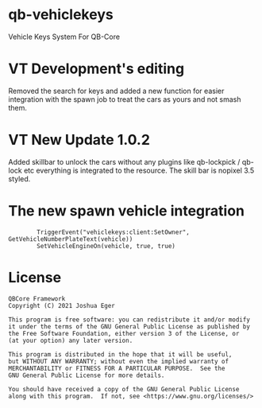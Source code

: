 # qb-vehiclekeys
Vehicle Keys System For QB-Core 

# VT Development's editing
Removed the search for keys and added a new function for easier integration with the spawn job to treat the cars as yours and not smash them.

# VT New Update 1.0.2
Added skillbar to unlock the cars without any plugins like qb-lockpick / qb-lock etc everything is integrated to the resource.
The skill bar is nopixel 3.5 styled.

# The new spawn vehicle integration

```
        TriggerEvent("vehiclekeys:client:SetOwner", GetVehicleNumberPlateText(vehicle))
        SetVehicleEngineOn(vehicle, true, true)
```

# License

    QBCore Framework
    Copyright (C) 2021 Joshua Eger

    This program is free software: you can redistribute it and/or modify
    it under the terms of the GNU General Public License as published by
    the Free Software Foundation, either version 3 of the License, or
    (at your option) any later version.

    This program is distributed in the hope that it will be useful,
    but WITHOUT ANY WARRANTY; without even the implied warranty of
    MERCHANTABILITY or FITNESS FOR A PARTICULAR PURPOSE.  See the
    GNU General Public License for more details.

    You should have received a copy of the GNU General Public License
    along with this program.  If not, see <https://www.gnu.org/licenses/>
